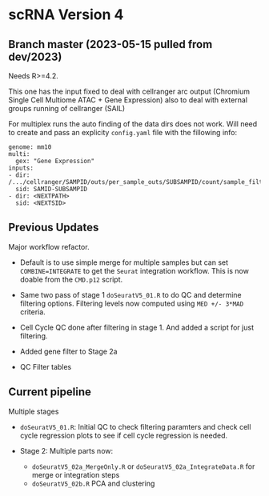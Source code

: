# scRNA Version 4

## Branch master (2023-05-15 pulled from dev/2023)

Needs R>=4.2.

This one has the input fixed to deal with cellranger arc output (Chromium Single Cell Multiome ATAC + Gene Expression) also to deal with external groups running of cellranger (SAIL)

For multiplex runs the auto finding of the data dirs does not work. Will need to create and pass an explicity `config.yaml` file with the fillowing info:

```
genome: mm10
multi:
  gex: "Gene Expression"
inputs:
- dir: /.../cellranger/SAMPID/outs/per_sample_outs/SUBSAMPID/count/sample_filtered_feature_bc_matrix
  sid: SAMID-SUBSAMPID
- dir: <NEXTPATH>
  sid: <NEXTSID>
```

## Previous Updates

Major workflow refactor.

- Default is to use simple merge for multiple samples but can set `COMBINE=INTEGRATE` to get the `Seurat` integration workflow. This is now doable from the `CMD.p12` script.

- Same two pass of stage 1 `doSeuratV5_01.R` to do QC and determine filtering options. Filtering levels now computed using `MED +/- 3*MAD` criteria.

- Cell Cycle QC done after filtering in stage 1. And added a script for just filtering.

- Added gene filter to Stage 2a

- QC Filter tables

## Current pipeline

Multiple stages

- `doSeuratV5_01.R`: Initial QC to check filtering paramters and check cell cycle regression plots to see if cell cycle regression is needed.

- Stage 2: Multiple parts now:

    - `doSeuratV5_02a_MergeOnly.R` or `doSeuratV5_02a_IntegrateData.R` for merge or integration steps
    - `doSeuratV5_02b.R` PCA and clustering
